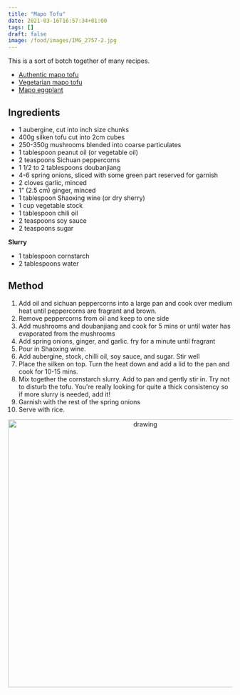 ```yaml
---
title: "Mapo Tofu"
date: 2021-03-16T16:57:34+01:00
tags: []
draft: false
image: /food/images/IMG_2757-2.jpg
---
```


This is a sort of botch together of many recipes.<br>
* <a href=https://omnivorescookbook.com/authentic-mapo-tofu/>Authentic mapo tofu </a> <br>
* <a href=https://omnivorescookbook.com/vegetarian-mapo-tofu/> Vegetarian mapo tofu </a><br>
* <a href=https://omnivorescookbook.com/mapo-eggplant/>Mapo eggplant  </a><br>

## Ingredients

* 1 aubergine, cut into inch size chunks 
* 400g silken tofu cut into 2cm cubes 
* 250-350g mushrooms blended into coarse particulates 
* 1 tablespoon peanut oil (or vegetable oil)
* 2 teaspoons Sichuan peppercorns
* 1 1/2 to 2 tablespoons doubanjiang
* 4-6 spring onions, sliced with some green part reserved for garnish
* 2 cloves garlic, minced
* 1” (2.5 cm) ginger, minced
* 1 tablespoon Shaoxing wine (or dry sherry)
* 1 cup vegetable stock
* 1 tablespoon chili oil
* 2 teaspoons soy sauce
* 2 teaspoons sugar

**Slurry**
* 1 tablespoon cornstarch
* 2 tablespoons water

## Method 

1. Add oil and sichuan peppercorns into a large pan and cook over medium heat until peppercorns are fragrant and brown. 
2. Remove peppercorns from oil and keep to one side 
3. Add mushrooms and doubanjiang and cook for 5 mins or until water has evaporated from the mushrooms
4. Add spring onions, ginger, and garlic. fry for a minute until fragrant
5. Pour in Shaoxing wine. 
6. Add aubergine, stock, chilli oil, soy sauce, and sugar. Stir well
7. Place the silken on top. Turn the heat down and add a lid to the pan and cook for 10-15 mins. 
8. Mix together the cornstarch slurry. Add to pan and gently stir in. Try not to disturb the tofu. You're really looking for quite a thick consistency so if more slurry is needed, add it! 
9. Garnish with the rest of the spring onions
10. Serve with rice.





<p align="center"> 
<img src="/food/images/IMG_2757-2.jpg" alt="drawing" width="600"/>
</p>
<br>

